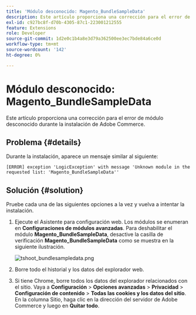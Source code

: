 ```yaml
---
title: 'Módulo desconocido: Magento_BundleSampleData'
description: Este artículo proporciona una corrección para el error de módulo desconocido durante la instalación de Adobe Commerce.
exl-id: c927bc8f-d70b-4305-87c1-223001212555
feature: Extensions
role: Developer
source-git-commit: 1d2e0c1b4a8e3d79a362500ee3ec7bde84a6ce0d
workflow-type: tm+mt
source-wordcount: '142'
ht-degree: 0%

---
```


# Módulo desconocido: Magento_BundleSampleData

Este artículo proporciona una corrección para el error de módulo desconocido durante la instalación de Adobe Commerce.

## Problema {#details}

Durante la instalación, aparece un mensaje similar al siguiente:

```text
[ERROR] exception 'LogicException' with message 'Unknown module in the requested list: 'Magento_BundleSampleData''
```

## Solución {#solution}

Pruebe cada una de las siguientes opciones a la vez y vuelva a intentar la instalación.

1. Ejecute el Asistente para configuración web. Los módulos se enumeran en **Configuraciones de módulos avanzadas**. Para deshabilitar el módulo **Magento\_BundleSampleData**, desactive la casilla de verificación **Magento\_BundleSampleData** como se muestra en la siguiente ilustración.

   ![tshoot_bundlesampledata.png](assets/tshoot_bundlesampledata.png)

1. Borre todo el historial y los datos del explorador web.
1. Si tiene Chrome, borre todos los datos del explorador relacionados con el sitio.  Vaya a **Configuración** > **Opciones avanzadas** > **Privacidad** > **Configuración de contenido** > **Todas las cookies y los datos del sitio**. En la columna Sitio, haga clic en la dirección del servidor de Adobe Commerce y luego en **Quitar todo**.

